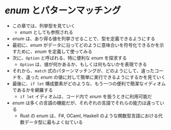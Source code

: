 # _enum_ とパターンマッチング

* この章では、列挙型を見ていく
  * _enum_ としても参照される
* _enum_ は、あり得る値を列挙させることで、型を定義できるようにする
* 最初に、_enum_ がデータに沿ってどのように意味合いを符号化できるかを示すために、_enum_ を定義して使ってみる
* 次に、`Option` と呼ばれる、特に便利な _enum_ を探求する
  * `Option` は、値が何かあるか、もしくは何もないかを表現できる
* それから、`match` 式のパターンマッチングが、どのようにして、違ったコードを、違った _enum_ の値に対して簡単に実行できるようにするかを見ていく
* 最後に、`if let` 構成要素がどのような、もう一つの便利で簡潔なイディオムであるかを網羅する
  * `if let` イディオムは、コード内で _enum_ を扱うときに利用可能だ
* _enum_ は多くの言語の機能だが、それぞれの言語でそれらの能力は違っている
  * Rust の _enum_ は、F#, OCaml, Haskell のような関数型言語における代数データ型に最もよく似ている
